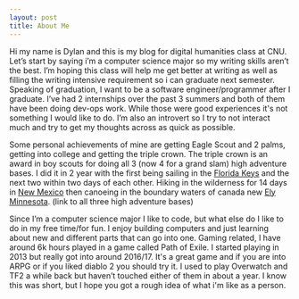 ```yaml
---
layout: post
title: About Me
---
```


Hi my name is Dylan and this is my blog for digital humanities class at CNU.  Let’s start by saying i’m a computer science major so my writing skills aren’t the best.  I’m hoping this class will help me get better at writing as well as filling the writing intensive requirement so i can graduate next semester.  Speaking of graduation, I want to be a software engineer/programmer after I graduate.  I’ve had 2 internships over the past 3 summers and both of them have been doing dev-ops work.  While those were good experiences it's not something I would like to do.  I’m also an introvert so I try to not interact much and try to get my thoughts across as quick as possible. 

Some personal achievements of mine are getting Eagle Scout and 2 palms, getting into college and getting the triple crown.  The triple crown is an award in boy scouts for doing all 3 (now 4 for a grand slam) high adventure bases.  I did it in 2 year with the first being sailing in the [Florida Keys](https://www.bsaseabase.org/) and the next two within two days of each other.  Hiking in the wilderness for 14 days in [New Mexico](https://www.philmontscoutranch.org/) then canoeing in the boundary waters of canada new [Ely Minnesota](https://www.ntier.org/). (link to all three high adventure bases)  

Since I’m a computer science major I like to code, but what else do I like to do in my free time/for fun.  I enjoy building computers and just learning about new and different parts that can go into one.  Gaming related, I have around 6k hours played in a game called Path of Exile.  I started playing in 2013 but really got into around 2016/17.  It's a great game and if you are into ARPG or if you liked diablo 2 you should try it.  I used to play Overwatch and TF2 a while back but haven’t touched either of them in about a year.  I know this was short, but I hope you got a rough idea of what i'm like as a person.
